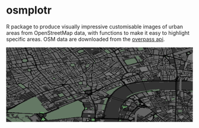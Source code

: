 # osmplotr

R package to produce visually impressive customisable images of urban areas from
OpenStreetMap data, with functions to make it easy to highlight specific areas.
OSM data are downloaded from the [overpass api](http://overpass-api.de/). 

![example](/vignettes/map10.png)
